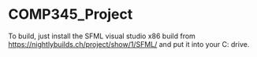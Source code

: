 # COMP345_Project

To build, just install the SFML visual studio x86 build from https://nightlybuilds.ch/project/show/1/SFML/ and put it into your C: drive.
